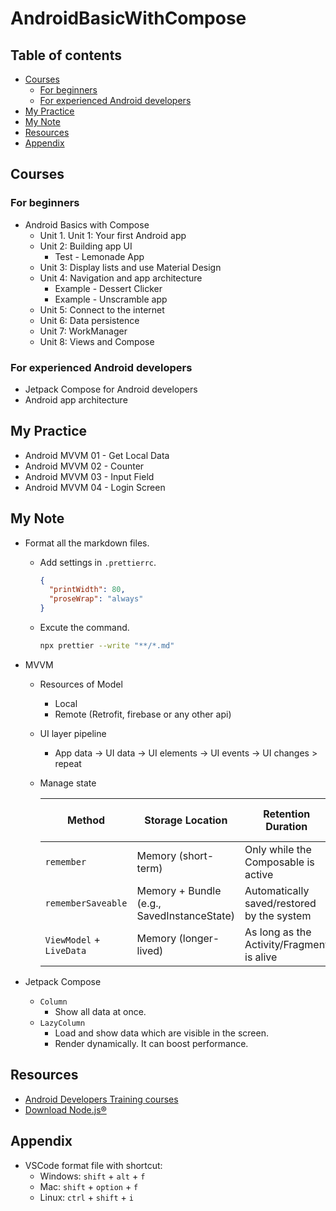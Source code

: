 <!-- omit in toc -->
# AndroidBasicWithCompose

<!-- omit in toc -->
## Table of contents

- [Courses](#courses)
  - [For beginners](#for-beginners)
  - [For experienced Android developers](#for-experienced-android-developers)
- [My Practice](#my-practice)
- [My Note](#my-note)
- [Resources](#resources)
- [Appendix](#appendix)

## Courses

### For beginners

- Android Basics with Compose
  - Unit 1. Unit 1: Your first Android app
  - Unit 2: Building app UI
    - Test - Lemonade App
  - Unit 3: Display lists and use Material Design
  - Unit 4: Navigation and app architecture
    - Example - Dessert Clicker
    - Example - Unscramble app
  - Unit 5: Connect to the internet
  - Unit 6: Data persistence
  - Unit 7: WorkManager
  - Unit 8: Views and Compose

### For experienced Android developers

- Jetpack Compose for Android developers
- Android app architecture

## My Practice

- Android MVVM 01 - Get Local Data
- Android MVVM 02 - Counter
- Android MVVM 03 - Input Field
- Android MVVM 04 - Login Screen

## My Note

- Format all the markdown files.

  - Add settings in `.prettierrc`.

    ```json
    {
      "printWidth": 80,
      "proseWrap": "always"
    }
    ```

  - Excute the command.

    ```bash
    npx prettier --write "**/*.md"
    ```

- MVVM

  - Resources of Model
    - Local
    - Remote (Retrofit, firebase or any other api)
  - UI layer pipeline
    - App data -> UI data -> UI elements -> UI events -> UI changes > repeat
  - Manage state

    | Method                   | Storage Location                           | Retention Duration                         | Survives Configuration Changes | Persistent Storage  |
    | ------------------------ | ------------------------------------------ | ------------------------------------------ | ------------------------------ | ------------------- |
    | `remember`               | Memory (short-term)                        | Only while the Composable is active        | ✘                              | ✘                   |
    | `rememberSaveable`       | Memory + Bundle (e.g., SavedInstanceState) | Automatically saved/restored by the system | ✔                              | ✘                   |
    | `ViewModel` + `LiveData` | Memory (longer-lived)                      | As long as the Activity/Fragment is alive  | ✔                              | ✘ (manual required) |

- Jetpack Compose
  - `Column`
    - Show all data at once.
  - `LazyColumn`
    - Load and show data which are visible in the screen.
    - Render dynamically. It can boost performance.

## Resources

- [Android Developers Training courses](https://developer.android.com/courses)
- [Download Node.js®](https://nodejs.org/en/download)

## Appendix

- VSCode format file with shortcut:
  - Windows: `shift` + `alt` + `f`
  - Mac: `shift` + `option` + `f`
  - Linux: `ctrl` + `shift` + `i`
